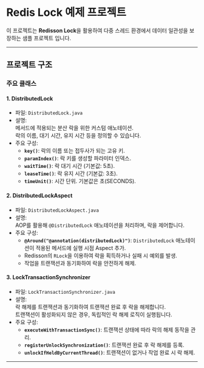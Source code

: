 # Redis Lock 예제 프로젝트

이 프로젝트는 **Redisson Lock**을 활용하여 다중 스레드 환경에서 데이터 일관성을 보장하는 샘플 프로젝트 입니다.  

---

## 프로젝트 구조

### 주요 클래스

#### **1. DistributedLock**
- 파일: `DistributedLock.java`
- 설명:  
  메서드에 적용되는 분산 락을 위한 커스텀 애노테이션.  
  락의 이름, 대기 시간, 유지 시간 등을 정의할 수 있습니다.
- 주요 구성:
  - **`key()`**: 락의 이름 또는 접두사가 되는 고유 키.
  - **`paramIndex()`**: 락 키를 생성할 파라미터 인덱스.
  - **`waitTime()`**: 락 대기 시간 (기본값: 5초).
  - **`leaseTime()`**: 락 유지 시간 (기본값: 3초).
  - **`timeUnit()`**: 시간 단위. 기본값은 초(SECONDS).

#### **2. DistributedLockAspect**
- 파일: `DistributedLockAspect.java`
- 설명:  
  AOP를 활용해 `@DistributedLock` 애노테이션을 처리하며, 락을 제어합니다.
- 주요 구성:
  - **`@Around("@annotation(distributedLock)")`**: `DistributedLock` 애노테이션이 적용된 메서드에 실행 시점 Aspect 추가.
  - Redisson의 `RLock`을 이용하여 락을 획득하거나 실패 시 예외를 발생.
  - 작업을 트랜잭션과 동기화하여 락을 안전하게 해제.

#### **3. LockTransactionSynchronizer**
- 파일: `LockTransactionSynchronizer.java`
- 설명:  
  락 해제를 트랜잭션과 동기화하여 트랜잭션 완료 후 락을 해제합니다.  
  트랜잭션이 활성화되지 않은 경우, 독립적인 락 해제 로직이 실행됩니다.
- 주요 구성:
  - **`executeWithTransactionSync()`**: 트랜잭션 상태에 따라 락의 해제 동작을 관리.
  - **`registerUnlockSynchronization()`**: 트랜잭션 완료 후 락 해제를 등록.
  - **`unlockIfHeldByCurrentThread()`**: 트랜잭션이 없거나 작업 완료 시 락 해제.

---
